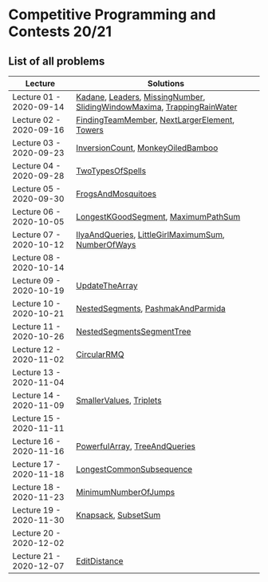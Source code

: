 # Competitive Programming and Contests 20/21

## List of all problems

| Lecture | Solutions |
|---------|----------|
| Lecture 01 - 2020-09-14 | [Kadane][Kadane], [Leaders][Leaders], [MissingNumber][MissingNumber], [SlidingWindowMaxima][SlidingWindowMaxima], [TrappingRainWater][TrappingRainWater] |
| Lecture 02 - 2020-09-16 | [FindingTeamMember][FindingTeamMember], [NextLargerElement][NextLargerElement], [Towers][Towers] |
| Lecture 03 - 2020-09-23 | [InversionCount][InversionCount], [MonkeyOiledBamboo][MonkeyOiledBamboo] |
| Lecture 04 - 2020-09-28 | [TwoTypesOfSpells][TwoTypesOfSpells] |
| Lecture 05 - 2020-09-30 | [FrogsAndMosquitoes][FrogsAndMosquitoes] |
| Lecture 06 - 2020-10-05 | [LongestKGoodSegment][LongestKGoodSegment], [MaximumPathSum][MaximumPathSum] |
| Lecture 07 - 2020-10-12 | [IlyaAndQueries][IlyaAndQueries], [LittleGirlMaximumSum][LittleGirlMaximumSum], [NumberOfWays][NumberOfWays] |
| Lecture 08 - 2020-10-14 | |
| Lecture 09 - 2020-10-19 | [UpdateTheArray][UpdateTheArray] |
| Lecture 10 - 2020-10-21 | [NestedSegments][NestedSegments], [PashmakAndParmida][PashmakAndParmida] |
| Lecture 11 - 2020-10-26 | [NestedSegmentsSegmentTree][NestedSegmentsSegmentTree] |
| Lecture 12 - 2020-11-02 | [CircularRMQ][CircularRMQ] |
| Lecture 13 - 2020-11-04 | |
| Lecture 14 - 2020-11-09 | [SmallerValues][SmallerValues], [Triplets][Triplets] |
| Lecture 15 - 2020-11-11 | |
| Lecture 16 - 2020-11-16 | [PowerfulArray][PowerfulArray], [TreeAndQueries][TreeAndQueries] |
| Lecture 17 - 2020-11-18 | [LongestCommonSubsequence][LongestCommonSubsequence] |
| Lecture 18 - 2020-11-23 | [MinimumNumberOfJumps][MinimumNumberOfJumps]
| Lecture 19 - 2020-11-30 | [Knapsack][Knapsack], [SubsetSum][SubsetSum] |
| Lecture 20 - 2020-12-02 | |
| Lecture 21 - 2020-12-07 | [EditDistance][EditDistance] |

[Kadane]:                    http://github.com/iwilare/CompetitiveProgramming/blob/master/Lecture%2001%20-%202020-09-14/Kadane.cpp
[Leaders]:                   http://github.com/iwilare/CompetitiveProgramming/blob/master/Lecture%2001%20-%202020-09-14/Leaders.cpp
[MissingNumber]:             http://github.com/iwilare/CompetitiveProgramming/blob/master/Lecture%2001%20-%202020-09-14/MissingNumber.cpp
[SlidingWindowMaxima]:       http://github.com/iwilare/CompetitiveProgramming/blob/master/Lecture%2001%20-%202020-09-14/SlidingWindowMaxima.cpp
[TrappingRainWater]:         http://github.com/iwilare/CompetitiveProgramming/blob/master/Lecture%2001%20-%202020-09-14/TrappingRainWater.cpp
[FindingTeamMember]:         http://github.com/iwilare/CompetitiveProgramming/blob/master/Lecture%2002%20-%202020-09-16/FindingTeamMember.cpp
[NextLargerElement]:         http://github.com/iwilare/CompetitiveProgramming/blob/master/Lecture%2002%20-%202020-09-16/NextLargerElement.cpp
[Towers]:                    http://github.com/iwilare/CompetitiveProgramming/blob/master/Lecture%2002%20-%202020-09-16/Towers.cpp
[InversionCount]:            http://github.com/iwilare/CompetitiveProgramming/blob/master/Lecture%2003%20-%202020-09-23/InversionCount.cpp
[MonkeyOiledBamboo]:         http://github.com/iwilare/CompetitiveProgramming/blob/master/Lecture%2003%20-%202020-09-23/MonkeyOiledBamboo.cpp
[TwoTypesOfSpells]:          http://github.com/iwilare/CompetitiveProgramming/blob/master/Lecture%2004%20-%202020-09-28/TwoTypesOfSpells.cpp
[FrogsAndMosquitoes]:        http://github.com/iwilare/CompetitiveProgramming/blob/master/Lecture%2005%20-%202020-09-30/FrogsAndMosquitoes.cpp
[LongestKGoodSegment]:       http://github.com/iwilare/CompetitiveProgramming/blob/master/Lecture%2006%20-%202020-10-05/LongestKGoodSegment.cpp
[MaximumPathSum]:            http://github.com/iwilare/CompetitiveProgramming/blob/master/Lecture%2006%20-%202020-10-05/MaximumPathSum.cpp
[IlyaAndQueries]:            http://github.com/iwilare/CompetitiveProgramming/blob/master/Lecture%2007%20-%202020-10-12/IlyaAndQueries.cpp
[LittleGirlMaximumSum]:      http://github.com/iwilare/CompetitiveProgramming/blob/master/Lecture%2007%20-%202020-10-12/LittleGirlMaximumSum.cpp
[NumberOfWays]:              http://github.com/iwilare/CompetitiveProgramming/blob/master/Lecture%2007%20-%202020-10-12/NumberOfWays.cpp
[UpdateTheArray]:            http://github.com/iwilare/CompetitiveProgramming/blob/master/Lecture%2009%20-%202020-10-19/UpdateTheArray.cpp
[NestedSegments]:            http://github.com/iwilare/CompetitiveProgramming/blob/master/Lecture%2010%20-%202020-10-21/NestedSegments.cpp
[PashmakAndParmida]:         http://github.com/iwilare/CompetitiveProgramming/blob/master/Lecture%2010%20-%202020-10-21/PashmakAndParmida.cpp
[NestedSegmentsSegmentTree]: http://github.com/iwilare/CompetitiveProgramming/blob/master/Lecture%2011%20-%202020-10-26/NestedSegmentsSegmentTree.cpp
[CircularRMQ]:               http://github.com/iwilare/CompetitiveProgramming/blob/master/Lecture%2012%20-%202020-11-02/CircularRMQ.cpp
[SmallerValues]:             http://github.com/iwilare/CompetitiveProgramming/blob/master/Lecture%2014%20-%202020-11-09/SmallerValues.cpp
[Triplets]:                  http://github.com/iwilare/CompetitiveProgramming/blob/master/Lecture%2014%20-%202020-11-09/Triplets.cpp
[PowerfulArray]:             http://github.com/iwilare/CompetitiveProgramming/blob/master/Lecture%2016%20-%202020-11-16/PowerfulArray.cpp
[TreeAndQueries]:            http://github.com/iwilare/CompetitiveProgramming/blob/master/Lecture%2016%20-%202020-11-16/TreeAndQueries.cpp
[LongestCommonSubsequence]:  http://github.com/iwilare/CompetitiveProgramming/blob/master/Lecture%2017%20-%202020-11-18/LongestCommonSubsequence.cpp
[MinimumNumberOfJumps]:      http://github.com/iwilare/CompetitiveProgramming/blob/master/Lecture%2018%20-%202020-11-23/MinimumNumberOfJumps.cpp
[Knapsack]:                  http://github.com/iwilare/CompetitiveProgramming/blob/master/Lecture%2019%20-%202020-11-30/Knapsack.cpp
[SubsetSum]:                 http://github.com/iwilare/CompetitiveProgramming/blob/master/Lecture%2019%20-%202020-11-30/SubsetSum.cpp
[EditDistance]:              http://github.com/iwilare/CompetitiveProgramming/blob/master/Lecture%2021%20-%202020-12-07/EditDistance.cpp
